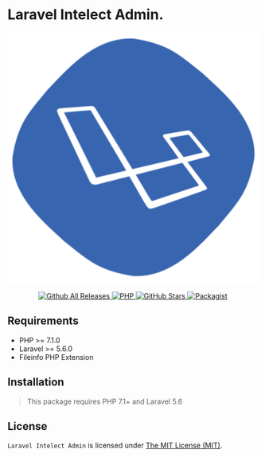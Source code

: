 <p align="center"><h1>Laravel Intelect Admin.</h1></p>
<p align="center">
<img src="_media/development.png" alt="LIA-admin">
</p>

<p align="center">
    <a href="https://github.com/Xsaven/laravel-intelect-admin" target="_blanck">
        <img src="https://img.shields.io/github/downloads/Xsaven/laravel-intelect-admin/total.svg?style=flat-square" alt="Github All Releases" style="width:auto;" data-no-zoom>
    </a>
    <a href="https://github.com/Xsaven/laravel-intelect-admin" target="_blanck">
        <img src="https://img.shields.io/travis/php-v/symfony/symfony.svg?style=flat-square" alt="PHP" style="width:auto;" data-no-zoom>
    </a>
    <a href="https://github.com/Xsaven/laravel-intelect-admin" target="_blanck">
        <img src="https://img.shields.io/github/stars/Xsaven/laravel-intelect-admin.svg?style=flat-square&label=GitHub Stars" alt="GitHub Stars" style="width:auto;" data-no-zoom>
    </a>
    <a href="https://packagist.org/packages/xsaven/laravel-intelect-admin" target="_blanck">
        <img src="https://img.shields.io/packagist/l/xsaven/laravel-intelect-admin.svg?style=flat-square" alt="Packagist" style="width:auto;" data-no-zoom>
    </a>
</div>

Requirements
------------
 - PHP >= 7.1.0
 - Laravel >= 5.6.0
 - Fileinfo PHP Extension

Installation
------------
> This package requires PHP 7.1+ and Laravel 5.6

License
------------
`Laravel Intelect Admin` is licensed under [The MIT License (MIT)](LICENSE).
